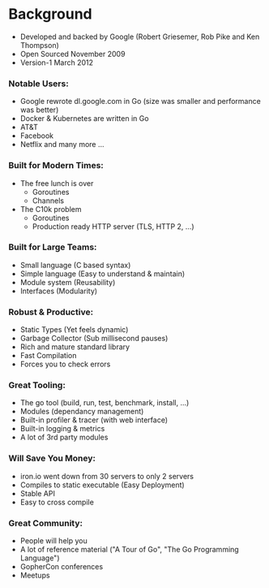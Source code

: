 # Background

- Developed and backed by Google (Robert Griesemer, Rob Pike and Ken Thompson)
- Open Sourced November 2009
- Version-1 March 2012

### Notable Users:

- Google rewrote dl.google.com in Go (size was smaller and performance was better)
- Docker & Kubernetes are written in Go
- AT&T
- Facebook
- Netflix
and many more …
    
### Built for Modern Times:

- The free lunch is over
    - Goroutines
    - Channels
- The C10k problem
    - Goroutines
    - Production ready HTTP server (TLS, HTTP 2, …)

### Built for Large Teams:

- Small language (C based syntax)
- Simple language (Easy to understand & maintain)
- Module system (Reusability)
- Interfaces (Modularity)

### Robust & Productive:

- Static Types (Yet feels dynamic)
- Garbage Collector (Sub millisecond pauses)
- Rich and mature standard library
- Fast Compilation
- Forces you to check errors

### Great Tooling:

- The go tool (build, run, test, benchmark, install, ...)
- Modules (dependancy management)
- Built-in profiler & tracer (with web interface)
- Built-in logging & metrics
- A lot of 3rd party modules

### Will Save You Money:

- iron.io went down from 30 servers to only 2 servers
- Compiles to static executable (Easy Deployment)
- Stable API
- Easy to cross compile

### Great Community:

- People will help you
- A lot of reference material ("A Tour of Go", "The Go Programming Language")
- GopherCon conferences
- Meetups